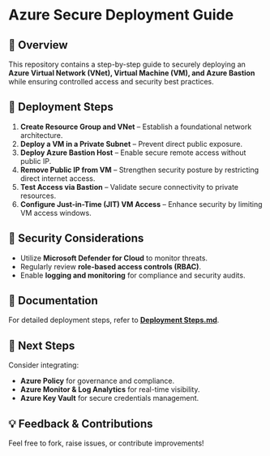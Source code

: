 # Azure Secure Deployment Guide

## 📌 Overview
This repository contains a step-by-step guide to securely deploying an **Azure Virtual Network (VNet), Virtual Machine (VM), and Azure Bastion** while ensuring controlled access and security best practices.

## 🚀 Deployment Steps
1. **Create Resource Group and VNet** – Establish a foundational network architecture.
2. **Deploy a VM in a Private Subnet** – Prevent direct public exposure.
3. **Deploy Azure Bastion Host** – Enable secure remote access without public IP.
4. **Remove Public IP from VM** – Strengthen security posture by restricting direct internet access.
5. **Test Access via Bastion** – Validate secure connectivity to private resources.
6. **Configure Just-in-Time (JIT) VM Access** – Enhance security by limiting VM access windows.

## 🔐 Security Considerations
- Utilize **Microsoft Defender for Cloud** to monitor threats.
- Regularly review **role-based access controls (RBAC)**.
- Enable **logging and monitoring** for compliance and security audits.

## 📄 Documentation
For detailed deployment steps, refer to **[Deployment Steps.md](steps.md)**.

## 📌 Next Steps
Consider integrating:
- **Azure Policy** for governance and compliance.
- **Azure Monitor & Log Analytics** for real-time visibility.
- **Azure Key Vault** for secure credentials management.

## 💡 Feedback & Contributions
Feel free to fork, raise issues, or contribute improvements!
